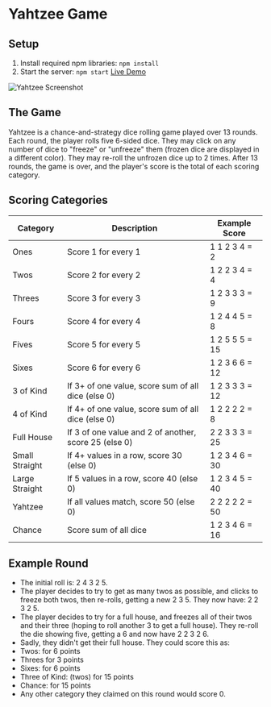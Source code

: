 # Yahtzee Game

## Setup
1. Install required npm libraries: `npm install`
2. Start the server: `npm start`
[Live Demo]([https://your-live-link.com](https://strawhatrag.github.io/yahtzee-game/))

![Yahtzee Screenshot](public/yahtzee.gif)

## The Game
Yahtzee is a chance-and-strategy dice rolling game played over 13 rounds. Each round, the player rolls five 6-sided dice. They may click on any number of dice to "freeze" or "unfreeze" them (frozen dice are displayed in a different color). They may re-roll the unfrozen dice up to 2 times. After 13 rounds, the game is over, and the player's score is the total of each scoring category.

## Scoring Categories

| Category         | Description                                                | Example Score |
|------------------|------------------------------------------------------------|---------------|
| Ones             | Score 1 for every 1                                        | 1 1 2 3 4 = 2  |
| Twos             | Score 2 for every 2                                        | 1 2 2 3 4 = 4  |
| Threes           | Score 3 for every 3                                        | 1 2 3 3 3 = 9  |
| Fours            | Score 4 for every 4                                        | 1 2 4 4 5 = 8  |
| Fives            | Score 5 for every 5                                        | 1 2 5 5 5 = 15 |
| Sixes            | Score 6 for every 6                                        | 1 2 3 6 6 = 12 |
| 3 of Kind        | If 3+ of one value, score sum of all dice (else 0)         | 1 2 3 3 3 = 12 |
| 4 of Kind        | If 4+ of one value, score sum of all dice (else 0)         | 1 2 2 2 2 = 8  |
| Full House       | If 3 of one value and 2 of another, score 25 (else 0)     | 2 2 3 3 3 = 25 |
| Small Straight   | If 4+ values in a row, score 30 (else 0)                 | 1 2 3 4 6 = 30 |
| Large Straight   | If 5 values in a row, score 40 (else 0)                 | 1 2 3 4 5 = 40 |
| Yahtzee          | If all values match, score 50 (else 0)                 | 2 2 2 2 2 = 50 |
| Chance           | Score sum of all dice                                     | 1 2 3 4 6 = 16 |

## Example Round
- The initial roll is: 2 4 3 2 5.
- The player decides to try to get as many twos as possible, and clicks to freeze both twos, then re-rolls, getting a new 2 3 5. They now have: 2 2 3 2 5.
- The player decides to try for a full house, and freezes all of their twos and their three (hoping to roll another 3 to get a full house). They re-roll the die showing five, getting a 6 and now have 2 2 3 2 6.
- Sadly, they didn't get their full house. They could score this as:
- Twos: for 6 points
- Threes for 3 points
- Sixes: for 6 points
- Three of Kind: (twos) for 15 points
- Chance: for 15 points
- Any other category they claimed on this round would score 0.
